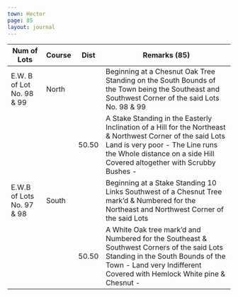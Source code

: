 ```yaml
---
town: Hector
page: 85
layout: journal
---
```


| Num of Lots  | Course  | Dist  | Remarks (85) |
|-|-|-|-|
| E.W. B of Lot No. 98 & 99  | North  |  | Beginning at a Chesnut Oak Tree Standing on the South Bounds of the Town being the Southeast and Southwest Corner of the said Lots No. 98 & 99 |
|  |  | 50.50  | A Stake Standing in the Easterly Inclination of a Hill for the Northeast & Northwest Corner of the said Lots Land is very poor - The Line runs the Whole distance on a side Hill Covered altogether with Scrubby Bushes - |
| E.W.B of Lots No. 97 & 98  | South  |  | Beginning at a Stake Standing 10 Links Southwest of a Chesnut Tree mark’d & Numbered for the Northeast and Northwest Corner of the said Lots |
|  |  | 50.50  | A White Oak tree mark’d and Numbered for the Southeast & Southwest Corners of the said Lots Standing in the South Bounds of the Town - Land very Indifferent Covered with Hemlock White pine & Chesnut - |

